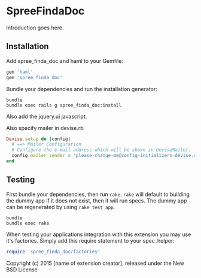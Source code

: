 SpreeFindaDoc
===============

Introduction goes here.

Installation
------------

Add spree_finda_doc and haml to your Gemfile:

```ruby
gem 'haml'
gem 'spree_finda_doc'
```

Bundle your dependencies and run the installation generator:

```shell
bundle
bundle exec rails g spree_finda_doc:install
```

Also add the jquery.ui javascript.

Also specify mailer in devise.rb

```ruby
Devise.setup do |config|
  # ==> Mailer Configuration
  # Configure the e-mail address which will be shown in DeviseMailer.
  config.mailer_sender = 'please-change-me@config-initializers-devise.com'
end
```


Testing
-------

First bundle your dependencies, then run `rake`. `rake` will default to building the dummy app if it does not exist, then it will run specs. The dummy app can be regenerated by using `rake test_app`.

```shell
bundle
bundle exec rake
```

When testing your applications integration with this extension you may use it's factories.
Simply add this require statement to your spec_helper:

```ruby
require 'spree_finda_doc/factories'
```

Copyright (c) 2015 [name of extension creator], released under the New BSD License
